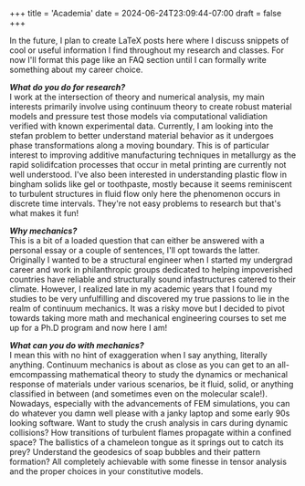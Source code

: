 +++
title = 'Academia'
date = 2024-06-24T23:09:44-07:00
draft = false
+++

In the future, I plan to create LaTeX posts here where I discuss snippets of cool or useful information I find throughout my research and classes. For now I'll format this page like an FAQ section until I can formally write something about my career choice. 

**_What do you do for research?_** \
I work at the intersection of theory and numerical analysis, my main interests primarily involve using continuum theory to create robust material models and pressure test those models via computational validiation verified with known experimental data. Currently, I am looking into the stefan problem to better understand material behavior as it undergoes phase transformations along a moving boundary. This is of particular interest to improving additive manufacturing techniques in metallurgy as the rapid solidifcation processes that occur in metal printing are currently not well understood. I've also been interested in understanding plastic flow in bingham solids like gel or toothpaste, mostly because it seems reminiscent to turbulent structures in fluid flow only here the phenomenon occurs in discrete time intervals. They're not easy problems to research but that's what makes it fun!

**_Why mechanics?_** \
This is a bit of a loaded question that can either be answered with a personal essay or a couple of sentences, I'll opt towards the latter. Originally I wanted to be a structural engineer when I started my undergrad career and work in philanthropic groups dedicated to helping impoverished countries have reliable and structurally sound infastructures catered to their climate. However, I realized late in my academic years that I found my studies to be very unfulfilling and discovered my true passions to lie in the realm of continuum mechanics. It was a risky move but I decided to pivot towards taking more math and mechanical engineering courses to set me up for a Ph.D program and now here I am!


**_What can you do with mechanics?_** \
I mean this with no hint of exaggeration when I say anything, literally anything. Continuum mechanics is about as close as you can get to an all-emcompassing mathematical theory to study the dynamics or mechanical response of materials under various scenarios, be it fluid, solid, or anything classified in between (and sometimes even on the molecular scale!). Nowadays, especially with the advancements of FEM simulations, you can do whatever you damn well please with a janky laptop and some early 90s looking software. Want to study the crush analysis in cars during dynamic collisions? How transitions of turbulent flames propagate within a confined space? The ballistics of a chameleon tongue as it springs out to catch its prey? Understand the geodesics of soap bubbles and their pattern formation? All completely achievable with some finesse in tensor analysis and the proper choices in your constitutive models. 


